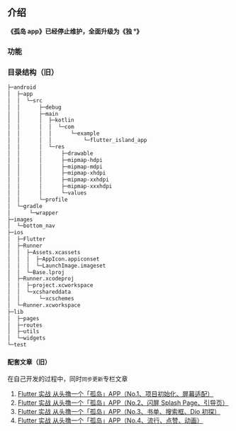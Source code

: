 ## 介绍

**《孤岛 app》已经停止维护，全面升级为《独 °》**

### 功能

### 目录结构（旧）

```sh
├─android
│  ├─app
│  │  └─src
│  │      ├─debug
│  │      ├─main
│  │      │  ├─kotlin
│  │      │  │  └─com
│  │      │  │      └─example
│  │      │  │          └─flutter_island_app
│  │      │  └─res
│  │      │      ├─drawable
│  │      │      ├─mipmap-hdpi
│  │      │      ├─mipmap-mdpi
│  │      │      ├─mipmap-xhdpi
│  │      │      ├─mipmap-xxhdpi
│  │      │      ├─mipmap-xxxhdpi
│  │      │      └─values
│  │      └─profile
│  └─gradle
│      └─wrapper
├─images
│  └─bottom_nav
├─ios
│  ├─Flutter
│  ├─Runner
│  │  ├─Assets.xcassets
│  │  │  ├─AppIcon.appiconset
│  │  │  └─LaunchImage.imageset
│  │  └─Base.lproj
│  ├─Runner.xcodeproj
│  │  ├─project.xcworkspace
│  │  └─xcshareddata
│  │      └─xcschemes
│  └─Runner.xcworkspace
├─lib
│  ├─pages
│  ├─routes
│  ├─utils
│  └─widgets
└─test
```

#### 配套文章（旧）

在自己开发的过程中，同时`同步更新`专栏文章

1. [Flutter 实战 从头撸一个「孤岛」APP（No.1、项目初始化、屏幕适配）](https://juejin.im/post/5dd0142be51d453fc01e8a25)
2. [Flutter 实战 从头撸一个「孤岛」APP（No.2、闪屏 Splash Page、引导页）](https://juejin.im/post/5dd97d3fe51d45234f582cbe)
3. [Flutter 实战 从头撸一个「孤岛」APP（No.3、书单、搜索框、Dio 初探）](https://juejin.im/post/5de2b7aa5188256e913c991d)
4. [Flutter 实战 从头撸一个「孤岛」APP（No.4、流行、点赞、动画）](https://juejin.im/post/5e12943f6fb9a0482806df9d)

